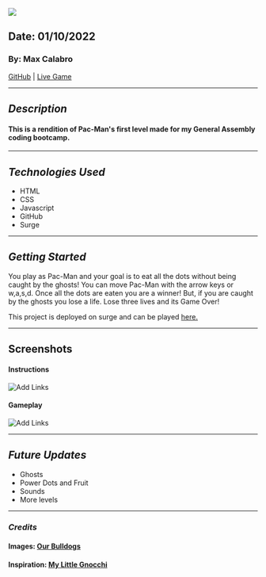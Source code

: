 ![](https://i.imgur.com/V9vKuw0.png)

## Date: 01/10/2022

### By: Max Calabro

[GitHub](https://github.com/max-calabro) | [Live Game](https://max-pac-mini.surge.sh/index.html)

---

## **_Description_**

#### This is a rendition of Pac-Man's first level made for my General Assembly coding bootcamp.

---

## **_Technologies Used_**

- HTML
- CSS
- Javascript
- GitHub
- Surge

---

## **_Getting Started_**

You play as Pac-Man and your goal is to eat all the dots without being caught by the ghosts! You can move Pac-Man with the arrow keys or w,a,s,d. Once all the dots are eaten you are a winner! But, if you are caught by the ghosts you lose a life. Lose three lives and its Game Over!

This project is deployed on surge and can be played [here.](https://max-pac-mini.surge.sh/index.html)

---

## **Screenshots**

#### **Instructions**

![Add Links](https://i.imgur.com/pJDyV1Q.png)

#### **Gameplay**

![Add Links](https://i.imgur.com/3ixKMjI.png)

---

## **_Future Updates_**

- Ghosts
- Power Dots and Fruit
- Sounds
- More levels

---

### **_Credits_**

#### Images: [Our Bulldogs](https://imgur.com/user/OurBulldogs)

#### Inspiration: [My Little Gnocchi](https://www.instagram.com/my_little_gnocchi/?hl=en)
